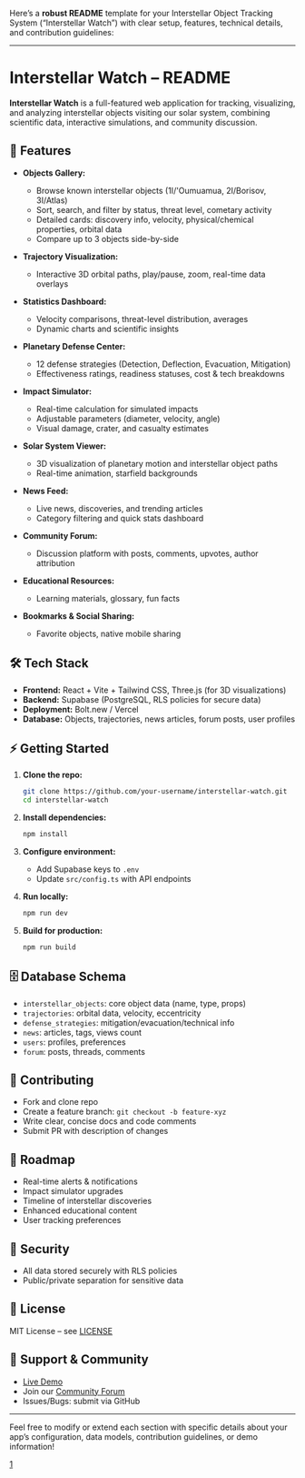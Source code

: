 Here’s a **robust README** template for your Interstellar Object Tracking System (“Interstellar Watch”) with clear setup, features, technical details, and contribution guidelines:

***

# Interstellar Watch – README

**Interstellar Watch** is a full-featured web application for tracking, visualizing, and analyzing interstellar objects visiting our solar system, combining scientific data, interactive simulations, and community discussion.

## 🚀 Features

- **Objects Gallery:**  
  - Browse known interstellar objects (1I/'Oumuamua, 2I/Borisov, 3I/Atlas)  
  - Sort, search, and filter by status, threat level, cometary activity  
  - Detailed cards: discovery info, velocity, physical/chemical properties, orbital data  
  - Compare up to 3 objects side-by-side

- **Trajectory Visualization:**  
  - Interactive 3D orbital paths, play/pause, zoom, real-time data overlays

- **Statistics Dashboard:**  
  - Velocity comparisons, threat-level distribution, averages  
  - Dynamic charts and scientific insights

- **Planetary Defense Center:**  
  - 12 defense strategies (Detection, Deflection, Evacuation, Mitigation)  
  - Effectiveness ratings, readiness statuses, cost & tech breakdowns

- **Impact Simulator:**  
  - Real-time calculation for simulated impacts  
  - Adjustable parameters (diameter, velocity, angle)  
  - Visual damage, crater, and casualty estimates

- **Solar System Viewer:**  
  - 3D visualization of planetary motion and interstellar object paths  
  - Real-time animation, starfield backgrounds

- **News Feed:**  
  - Live news, discoveries, and trending articles  
  - Category filtering and quick stats dashboard

- **Community Forum:**  
  - Discussion platform with posts, comments, upvotes, author attribution

- **Educational Resources:**  
  - Learning materials, glossary, fun facts

- **Bookmarks & Social Sharing:**  
  - Favorite objects, native mobile sharing

## 🛠️ Tech Stack

- **Frontend:** React + Vite + Tailwind CSS, Three.js (for 3D visualizations)
- **Backend:** Supabase (PostgreSQL, RLS policies for secure data)
- **Deployment:** Bolt.new / Vercel
- **Database:** Objects, trajectories, news articles, forum posts, user profiles

## ⚡ Getting Started

1. **Clone the repo:**  
   ```bash
   git clone https://github.com/your-username/interstellar-watch.git
   cd interstellar-watch
   ```

2. **Install dependencies:**  
   ```bash
   npm install
   ```

3. **Configure environment:**  
   - Add Supabase keys to `.env`
   - Update `src/config.ts` with API endpoints

4. **Run locally:**  
   ```bash
   npm run dev
   ```

5. **Build for production:**  
   ```bash
   npm run build
   ```

## 🗄️ Database Schema

- `interstellar_objects`: core object data (name, type, props)
- `trajectories`: orbital data, velocity, eccentricity
- `defense_strategies`: mitigation/evacuation/technical info
- `news`: articles, tags, views count
- `users`: profiles, preferences
- `forum`: posts, threads, comments

## 🙌 Contributing

- Fork and clone repo
- Create a feature branch: `git checkout -b feature-xyz`
- Write clear, concise docs and code comments
- Submit PR with description of changes

## 📝 Roadmap

- Real-time alerts & notifications
- Impact simulator upgrades
- Timeline of interstellar discoveries
- Enhanced educational content
- User tracking preferences

## 🦾 Security

- All data stored securely with RLS policies
- Public/private separation for sensitive data

## 📄 License

MIT License – see [LICENSE](LICENSE)

## 📢 Support & Community

- [Live Demo](https://interstellar-object-gdrz.bolt.host)
- Join our [Community Forum](#)
- Issues/Bugs: submit via GitHub

***

Feel free to modify or extend each section with specific details about your app’s configuration, data models, contribution guidelines, or demo information!

[1](https://bolt.new/~/sb1-ots96p7j)
